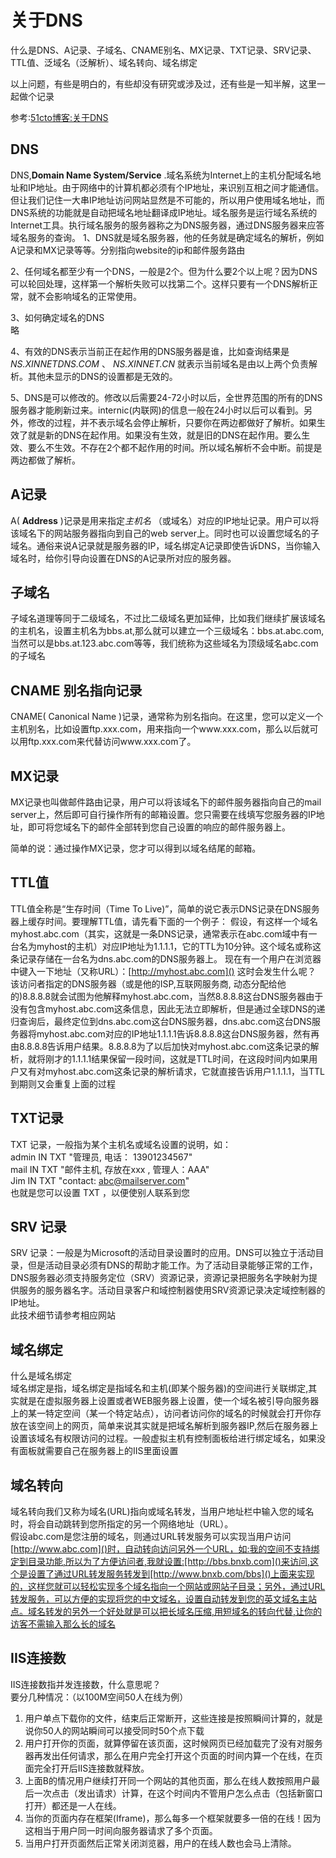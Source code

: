 # 关于DNS

什么是DNS、A记录、子域名、CNAME别名、MX记录、TXT记录、SRV记录、TTL值、泛域名（泛解析）、域名转向、域名绑定

以上问题，有些是明白的，有些却没有研究或涉及过，还有些是一知半解，这里一起做个记录

参考:[51cto博客:关于DNS](http://it815.blog.51cto.com/526819/136414)

## DNS
DNS,**Domain Name System/Service** .域名系统为Internet上的主机分配域名地址和IP地址。由于网络中的计算机都必须有个IP地址，来识别互相之间才能通信。但让我们记住一大串IP地址访问网站显然是不可能的，所以用户使用域名地址，而DNS系统的功能就是自动把域名地址翻译成IP地址。域名服务是运行域名系统的Internet工具。执行域名服务的服务器称之为DNS服务器，通过DNS服务器来应答域名服务的查询。
1、DNS就是域名服务器，他的任务就是确定域名的解析，例如A记录和MX记录等等。分别指向website的ip和邮件服务路由

2、任何域名都至少有一个DNS，一般是2个。但为什么要2个以上呢？因为DNS可以轮回处理，这样第一个解析失败可以找第二个。这样只要有一个DNS解析正常，就不会影响域名的正常使用。

3、如何确定域名的DNS  
略

4、有效的DNS表示当前正在起作用的DNS服务器是谁，比如查询结果是 *NS.XINNETDNS.COM* 、 *NS.XINNET.CN* 就表示当前域名是由以上两个负责解析。其他未显示的DNS的设置都是无效的。

5、DNS是可以修改的。修改以后需要24-72小时以后，全世界范围的所有的DNS服务器才能刷新过来。internic(内联网)的信息一般在24小时以后可以看到。另外，修改的过程，并不表示域名会停止解析，只要你在两边都做好了解析。如果生效了就是新的DNS在起作用。如果没有生效，就是旧的DNS在起作用。要么生效、要么不生效。不存在2个都不起作用的时间。所以域名解析不会中断。前提是两边都做了解析。

## A记录
A( **Address** )记录是用来指定*主机名* （或域名）对应的IP地址记录。用户可以将该域名下的网站服务器指向到自己的web server上。同时也可以设置您域名的子域名。通俗来说A记录就是服务器的IP，域名绑定A记录即使告诉DNS，当你输入域名时，给你引导向设置在DNS的A记录所对应的服务器。

## 子域名
子域名道理等同于二级域名，不过比二级域名更加延伸，比如我们继续扩展该域名的主机名，设置主机名为bbs.at,那么就可以建立一个三级域名：bbs.at.abc.com,当然可以是bbs.at.123.abc.com等等，我们统称为这些域名为顶级域名abc.com的子域名

## CNAME 别名指向记录
CNAME( Canonical Name )记录，通常称为别名指向。在这里，您可以定义一个主机别名，比如设置ftp.xxx.com，用来指向一个www.xxx.com，那么以后就可以用ftp.xxx.com来代替访问www.xxx.com了。

## MX记录
MX记录也叫做邮件路由记录，用户可以将该域名下的邮件服务器指向自己的mail server上，然后即可自行操作所有的邮箱设置。您只需要在线填写您服务器的IP地址，即可将您域名下的邮件全部转到您自己设置的响应的邮件服务器上。

简单的说：通过操作MX记录，您才可以得到以域名结尾的邮箱。

## TTL值
TTL值全称是“生存时间（Time To Live)”，简单的说它表示DNS记录在DNS服务器上缓存时间。要理解TTL值，请先看下面的一个例子： 
假设，有这样一个域名myhost.abc.com（其实，这就是一条DNS记录，通常表示在abc.com域中有一台名为myhost的主机）对应IP地址为1.1.1.1，它的TTL为10分钟。这个域名或称这条记录存储在一台名为dns.abc.com的DNS服务器上。 
现在有一个用户在浏览器中键入一下地址（又称URL）：[http://myhost.abc.com]() 这时会发生什么呢？  
该访问者指定的DNS服务器（或是他的ISP,互联网服务商, 动态分配给他的)8.8.8.8就会试图为他解释myhost.abc.com，当然8.8.8.8这台DNS服务器由于没有包含myhost.abc.com这条信息，因此无法立即解析，但是通过全球DNS的递归查询后，最终定位到dns.abc.com这台DNS服务器，dns.abc.com这台DNS服务器将myhost.abc.com对应的IP地址1.1.1.1告诉8.8.8.8这台DNS服务器，然有再由8.8.8.8告诉用户结果。8.8.8.8为了以后加快对myhost.abc.com这条记录的解析，就将刚才的1.1.1.1结果保留一段时间，这就是TTL时间，在这段时间内如果用户又有对myhost.abc.com这条记录的解析请求，它就直接告诉用户1.1.1.1，当TTL到期则又会重复上面的过程

## TXT记录
TXT 记录，一般指为某个主机名或域名设置的说明，如：  
admin IN TXT "管理员, 电话： 13901234567"  
mail IN TXT "邮件主机, 存放在xxx , 管理人：AAA"  
Jim IN TXT "contact: abc@mailserver.com"  
也就是您可以设置 TXT ，以便使别人联系到您   

## SRV 记录
SRV 记录：一般是为Microsoft的活动目录设置时的应用。DNS可以独立于活动目录，但是活动目录必须有DNS的帮助才能工作。为了活动目录能够正常的工作，DNS服务器必须支持服务定位（SRV）资源记录，资源记录把服务名字映射为提供服务的服务器名字。活动目录客户和域控制器使用SRV资源记录决定域控制器的IP地址。  
此技术细节请参考相应网站

## 域名绑定

什么是域名绑定  
域名绑定是指，域名绑定是指域名和主机(即某个服务器)的空间进行关联绑定,其实就是在虚拟服务器上设置或者WEB服务器上设置，使一个域名被引导向服务器上的某一特定空间（某一个特定站点），访问者访问你的域名的时候就会打开你存放在该空间上的网页，简单来说其实就是把域名解析到服务器IP,然后在服务器上设置该域名有权限访问的过程。一般虚拟主机有控制面板给进行绑定域名，如果没有面板就需要自己在服务器上的IIS里面设置

## 域名转向
域名转向我们又称为域名(URL)指向或域名转发，当用户地址栏中输入您的域名时，将会自动跳转到您所指定的另一个网络地址（URL）。   
假设abc.com是您注册的域名，则通过URL转发服务可以实现当用户访问[http://www.abc.com]()时，自动转向访问另外一个URL，如:我的空间不支持绑定到目录功能,所以为了方便访问者,我就设置:[http://bbs.bnxb.com]()来访问,这个是设置了通过URL转发服务转发到[http://www.bnxb.com/bbs]()上面来实现的，这样您就可以轻松实现多个域名指向一个网站或网站子目录；另外，通过URL转发服务，可以方便的实现将您的中文域名，设置自动转发到您的英文域名主站点。域名转发的另外一个好处就是可以把长域名压缩,用短域名的转向代替,让你的访客不需输入那么长的域名

## IIS连接数
IIS连接数指并发连接数，什么意思呢？  
要分几种情况：（以100M空间50人在线为例）  
1. 用户单点下载你的文件，结束后正常断开，这些连接是按照瞬间计算的，就是说你50人的网站瞬间可以接受同时50个点下载  
2. 用户打开你的页面，就算停留在该页面，这时候网页已经加载完了没有对服务器再发出任何请求，那么在用户完全打开这个页面的时间内算一个在线，在页面完全打开后IIS连接数就释放。  
3. 上面B的情况用户继续打开同一个网站的其他页面，那么在线人数按照用户最后一次点击（发出请求）计算，在这个时间内不管用户怎么点击（包括新窗口打开）都还是一人在线。  
4. 当你的页面内存在框架(Iframe)，那么每多一个框架就要多一倍的在线！因为这相当于用户同一时间向服务器请求了多个页面。  
5. 当用户打开页面然后正常关闭浏览器，用户的在线人数也会马上清除。  